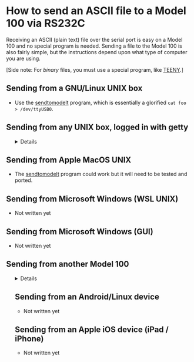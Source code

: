 # How to send an ASCII file to a Model 100 via RS232C

Receiving an ASCII (plain text) file over the serial port is easy on a
Model 100 and no special program is needed. Sending a file to the
Model 100 is also fairly simple, but the instructions depend upon what
type of computer you are using.

[Side note: For _binary_ files, you must use a special program, like
[TEENY](https://youtu.be/H0xx9cOe97s).]

## Sending from a GNU/Linux UNIX box

* Use the [sendtomodelt](adjunct/sendtomodelt) program, which is
  essentially a glorified `cat foo > /dev/ttyUSB0`.

## Sending from any UNIX box, logged in with getty

<ul><details>

Turn on Download in TELCOM, which starts a screen capture, and use
`cat foo` on the UNIX host, where foo is the name of the file you want
to transfer. Turn off Download when finished.
  
* Tip: To avoid having the command "cat foo" and the trailing prompt
  embedded in the file, you can do this:
  
  1. Type `cat foo; read` but do _not_ press <kbd>Enter</kbd>.
  1. Turn on TELCOM's Download.
  1. Now press <kbd>Enter</kbd>.
  1. Wait for the file to finish transferring.
  1. Turn off Download.
  1. Hit <kbd>Enter</kbd> a final time to get back to the prompt.
 
* Tip: For large files, one can speed up transmission by disabling the
  Model 100's screen scrolling. Use `echo -en "\eV"` to turn off
  scrolling and `echo -en "\eW"` to turn it back on.

</details></ul>

## Sending from Apple MacOS UNIX

* The [sendtomodelt](adjunct/sendtomodelt) program could work but it
  will need to be tested and ported.

## Sending from Microsoft Windows (WSL UNIX)

* Not written yet

## Sending from Microsoft Windows (GUI)

* Not written yet

## Sending from another Model 100
<ul><details>

* If sending a BASIC program: `SAVE "COM:98N1ENN", A`
  <ul><details><summary>Side note or NEC users</summary
  
  For the NEC PC-8201A, use `SAVE "COM:9N81XN", A`
  </details></ul>

* If sending a text file: use TELCOM's "Upload" function
  (<kbd>F3</kbd> on Tandy portables).

</details>

## Sending from an Android/Linux device

* Not written yet

## Sending from an Apple iOS device (iPad / iPhone)

* Not written yet






